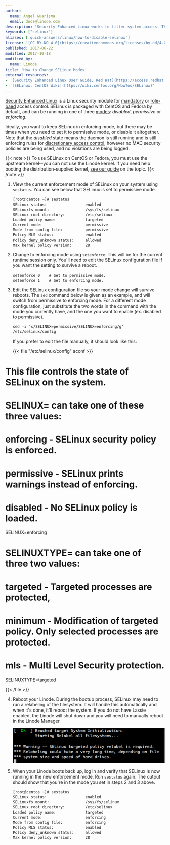 ```yaml
---
author:
  name: Angel Guarisma
  email: docs@linode.com
description: 'Security-Enhanced Linux works to filter system access. This Quick Answer will show you how to change the level of policy enforcement SELinux, from full enforcing mode to totally disabled.'
keywords: ["selinux"]
aliases: ['quick-answers/linux/how-to-disable-selinux']
license: '[CC BY-ND 4.0](https://creativecommons.org/licenses/by-nd/4.0)'
published: 2017-06-22
modified: 2017-10-18
modified_by:
  name: Linode
title: 'How to Change SELinux Modes'
external_resources:
- '[Security Enhanced Linux User Guide, Red Hat](https://access.redhat.com/documentation/en-US/Red_Hat_Enterprise_Linux/6/html/Security-Enhanced_Linux/index.html)'
- '[SELinux, CentOS Wiki](https://wiki.centos.org/HowTos/SELinux)'
---
```


[Security Enhanced Linux](https://selinuxproject.org/page/Main_Page) is a Linux security module for [mandatory](https://en.wikipedia.org/wiki/Mandatory_access_control) or [role-baed](https://wiki.centos.org/HowTos/SELinux#head-91a597b2b6f140484d62d59a0b9a1dfea4dffc50) access control. SELinux is packaged with CentOS and Fedora by default, and can be running in one of three [modes](https://access.redhat.com/documentation/en-US/Red_Hat_Enterprise_Linux/6/html/Security-Enhanced_Linux/sect-Security-Enhanced_Linux-Introduction-SELinux_Modes.html): *disabled*, *permissive* or *enforcing*.

Ideally, you want to keep SELinux in enforcing mode, but there may be times when you need to set it to permissive mode, or disable it altogether. Note that the *disabled* state means the daemon is still running and is still enforcing rules for [discretionary access control](https://en.wikipedia.org/wiki/Discretionary_access_control), however no MAC security policies are being used, and no violations are being logged.

{{< note >}}
To use SELinux on CentOS or Fedora, you must use the upstream kernel--you can not use the Linode kernel. If you need help booting the distribution-supplied kernel, [see our guide](/content/tools-reference/custom-kernels-distros/run-a-distribution-supplied-kernel#recommended-distributions) on the topic.
{{< /note >}}

1.  View the current enforcement mode of SELinux on your system using `sestatus`. You can see below that SELinux is set to permissive mode.

        [root@centos ~]# sestatus
        SELinux status:                 enabled
        SELinuxfs mount:                /sys/fs/selinux
        SELinux root directory:         /etc/selinux
        Loaded policy name:             targeted
        Current mode:                   permissive
        Mode from config file:          permissive
        Policy MLS status:              enabled
        Policy deny_unknown status:     allowed
        Max kernel policy version:      28

2.  Change to enforcing mode using `setenforce`. This will be for the current runtime session only. You'll need to edit the SELinux configuration file if you want the setting to survive a reboot.

        setenforce 0    # Set to permissive mode.
        setenforce 1    # Set to enforcing mode.

3.  Edit the SELinux configuration file so your mode change will survive reboots. The `sed` command below is given as an example, and will switch from permissive to enforcing mode. For a different mode configuration, just substitute the two words in the command with the mode you currently have, and the one you want to enable (ex. disabled to permissive).

        sed -i 's/SELINUX=permissive/SELINUX=enforcing/g' /etc/selinux/config

    If you prefer to edit the file manually, it should look like this:

    {{< file "/etc/selinux/config" aconf >}}
# This file controls the state of SELinux on the system.
# SELINUX= can take one of these three values:
#     enforcing - SELinux security policy is enforced.
#     permissive - SELinux prints warnings instead of enforcing.
#     disabled - No SELinux policy is loaded.
SELINUX=enforcing
# SELINUXTYPE= can take one of three two values:
#     targeted - Targeted processes are protected,
#     minimum - Modification of targeted policy. Only selected processes are protected.
#     mls - Multi Level Security protection.
SELINUXTYPE=targeted

{{< /file >}}


4.  Reboot your Linode. During the bootup process, SELinux may need to run a relabeling of the filesystem. It will handle this automatically and when it's done, it'll reboot the system. If you do not have Lassie enabled, the Linode will shut down and you will need to manually reboot in the Linode Manager.

    ![SELinux filesystem relabel](/content/assets/selinux-filesystem-relabel.png "SELinux filesystem relabel")

5.  When your Linode boots back up, log in and verify that SELinux is now running in the new enforcement mode. Run `sestatus` again. The output should show that you're in the mode you set in steps 2 and 3 above.

        [root@centos ~]# sestatus
        SELinux status:                 enabled
        SELinuxfs mount:                /sys/fs/selinux
        SELinux root directory:         /etc/selinux
        Loaded policy name:             targeted
        Current mode:                   enforcing
        Mode from config file:          enforcing
        Policy MLS status:              enabled
        Policy deny_unknown status:     allowed
        Max kernel policy version:      28
